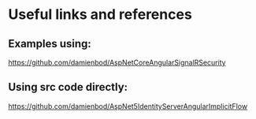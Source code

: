 # Useful links and references

## Examples using:

https://github.com/damienbod/AspNetCoreAngularSignalRSecurity

## Using src code directly:

https://github.com/damienbod/AspNet5IdentityServerAngularImplicitFlow

